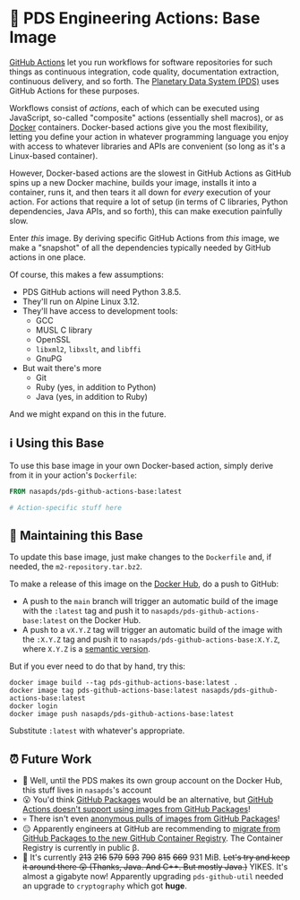 # 🌄 PDS Engineering Actions: Base Image


[GitHub Actions](https://github.com/features/actions) let you run workflows for software repositories for such things as continuous integration, code quality, documentation extraction, continuous delivery, and so forth. The [Planetary Data System (PDS)](https://pds.nasa.gov/) uses GitHub Actions for these purposes.

Workflows consist of _actions_, each of which can be executed using JavaScript, so-called "composite" actions (essentially shell macros), or as [Docker](https://www.docker.com/) containers. Docker-based actions give you the most flexibility, letting you define your action in whatever programming language you enjoy with access to whatever libraries and APIs are convenient (so long as it's a Linux-based container).

However, Docker-based actions are the slowest in GitHub Actions as GitHub spins up a new Docker machine, builds your image, installs it into a container, runs it, and then tears it all down for _every_ execution of your action. For actions that require a lot of setup (in terms of C libraries, Python dependencies, Java APIs, and so forth), this can make execution painfully slow.

Enter _this_ image. By deriving specific GitHub Actions from _this_ image, we make a "snapshot" of all the dependencies typically needed by GitHub actions in one place.

Of course, this makes a few assumptions:

- PDS GitHub actions will need Python 3.8.5.
- They'll run on Alpine Linux 3.12.
- They'll have access to development tools:
  - GCC
  - MUSL C library
  - OpenSSL
  - `libxml2`, `libxslt`, and `libffi`
  - GnuPG
- But wait there's more
  - Git
  - Ruby (yes, in addition to Python)
  - Java (yes, in addition to Ruby)

And we might expand on this in the future.


## ℹ️ Using this Base

To use this base image in your own Docker-based action, simply derive from it in your action's `Dockerfile`:

```Dockerfile
FROM nasapds/pds-github-actions-base:latest

# Action-specific stuff here
```


## 🔧 Maintaining this Base

To update this base image, just make changes to the `Dockerfile` and, if needed, the `m2-repository.tar.bz2`.

To make a release of this image on the [Docker Hub](https://hub.docker.com/), do a push to GitHub:

- A push to the `main` branch will trigger an automatic build of the image with the `:latest` tag and push it to `nasapds/pds-github-actions-base:latest` on the Docker Hub.
- A push to a `vX.Y.Z` tag will trigger an automatic build of the image with the `:X.Y.Z` tag and push it to `nasapds/pds-github-actions-base:X.Y.Z`, where `X.Y.Z` is a [semantic version](https://www.semver.org/).

But if you ever need to do that by hand, try this:

```console
docker image build --tag pds-github-actions-base:latest .
docker image tag pds-github-actions-base:latest nasapds/pds-github-actions-base:latest
docker login
docker image push nasapds/pds-github-actions-base:latest
```

Substitute `:latest` with whatever's appropriate.


## ⏰ Future Work

- 🤡 Well, until the PDS makes its own group account on the Docker Hub, this stuff lives in `nasapds`'s account
- 😮 You'd think [GitHub Packages](https://github.com/features/packages) would be an alternative, but [GitHub Actions doesn't support using images from GitHub Packages](https://github.community/t/use-docker-image-from-github-packages-as-container/118709)!
- 💀 There isn't even [anonymous pulls of images from GitHub Packages](https://github.community/t/make-it-possible-to-pull-docker-images-anonymously-from-github-package-registry/16677)!
- 😑 Apparently engineers at GitHub are recommending to [migrate from GitHub Packages to the new GitHub Container Registry](https://docs.github.com/en/packages/getting-started-with-github-container-registry/migrating-to-github-container-registry-for-docker-images). The Container Registry is currently in public β.
- 💽 It's currently ~~213~~ ~~216~~ ~~579~~ ~~593~~ ~~790~~ ~~815~~ ~~669~~ 931
 MiB. ~~Let's try and keep it around there 😲 (Thanks, Java. And C++. But mostly Java.)~~ YIKES. It's almost a gigabyte now! Apparently upgrading `pds-github-util` needed an upgrade to `cryptography` which got **huge**.
